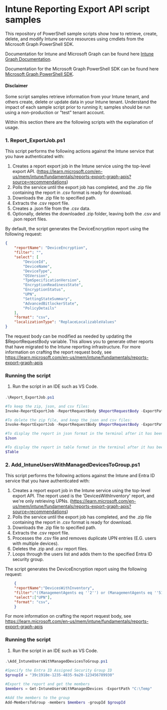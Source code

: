 # Intune Reporting Export API script samples

This repository of PowerShell sample scripts show how to retrieve, create, delete, and modify Intune service resources using cmdlets from the Microsoft Graph PowerShell SDK.

Documentation for Intune and Microsoft Graph can be found here [Intune Graph Documentation](https://developer.microsoft.com/en-us/graph/docs/api-reference/beta/resources/intune_graph_overview).

Documentation for the Microsoft Graph PowerShell SDK can be found here [Microsoft Graph PowerShell SDK](https://learn.microsoft.com/en-us/powershell/microsoftgraph/get-started?view=graph-powershell-1.0).

#### Disclaimer
Some script samples retrieve information from your Intune tenant, and others create, delete or update data in your Intune tenant.  Understand the impact of each sample script prior to running it; samples should be run using a non-production or "test" tenant account. 

Within this section there are the following scripts with the explanation of usage.

### 1. Report_ExportJob.ps1
This script performs the following actions against the Intune service that you have authenticated with:

1. Creates a report export job in the Intune service using the top-level export API. (https://learn.microsoft.com/en-us/mem/intune/fundamentals/reports-export-graph-apis?source=recommendations)
2. Polls the service until the export job has completed, and the .zip file containing the report in .csv format is ready for download.
3. Downloads the .zip file to specified path.
4. Extracts the .csv report file.
6. Creates a .json file from the .csv data.
7. Optionally, deletes the downloaded .zip folder, leaving both the .csv and .json report files.

By default, the script generates the DeviceEncryption report using the following request:

```JSON
{
    "reportName": "DeviceEncryption",
    "filter": "",
    "select": [
        "DeviceId",
        "DeviceName",
        "DeviceType",
        "OSVersion",
        "TpmSpecificationVersion",
        "EncryptionReadinessState",
        "EncryptionStatus",
        "UPN",
        "SettingStateSummary",
        "AdvancedBitlockerState",
        "PolicyDetails"
    ],
    "format": "csv",
    "localizationType": "ReplaceLocalizableValues"
}
```

The request body can be modified as needed by updating the $ReportRequestBody variable. This allows you to generate other reports that have migrated to the Intune reporting infrastructure. For more information on crafting the report request body, see https://learn.microsoft.com/en-us/mem/intune/fundamentals/reports-export-graph-apis

### Running the script
1. Run the script in an IDE such as VS Code.

####
```PowerShell
.\Report_ExportJob.ps1
```

```PowerShell
#To keep the zip, json, and csv files:
Invoke-ReportExportJob -ReportRequestBody $ReportRequestBody -ExportPath C:\IntuneOutput -PreserveZip
```

```PowerShell
#To delete the zip file, and keep the json and csv files:
Invoke-ReportExportJob -ReportRequestBody $ReportRequestBody -ExportPath C:\IntuneOutput
```

```PowerShell
#To display the report in json format in the terminal after it has been succesfully generated:
$Json
```

```PowerShell
#To display the report in table format in the terminal after it has been succesfully generated:
$Table
```

### 2. Add_IntuneUsersWithManagedDevicesToGroup.ps1
This script performs the following actions against the Intune and Entra ID service that you have authenticated with:

1. Creates a report export job in the Intune service using the top-level export API. The report used is the 'DevicesWithInventory' report, and we're only retrieving UPNs.  (https://learn.microsoft.com/en-us/mem/intune/fundamentals/reports-export-graph-apis?source=recommendations)
2. Polls the service until the export job has completed, and the .zip file containing the report in .csv format is ready for download.
3. Downloads the .zip file to specified path.
4. Extracts the .csv report file.
5. Processes the .csv file and removes duplicate UPN entries (E.G. users with multiple devices).
6. Deletes the .zip and .csv report files.
7. Loops through the users list and adds them to the specified Entra ID security group.

The script generates the DeviceEncryption report using the following request:

```JSON
    {
    "reportName":"DevicesWithInventory",
    "filter":"((ManagementAgents eq ''2'') or (ManagementAgents eq ''512'') or (ManagementAgents eq ''514'') or (ManagementAgents eq ''64''))",
    "select":["UPN"],
    "format": "csv",
    }
```

For more information on crafting the report request body, see https://learn.microsoft.com/en-us/mem/intune/fundamentals/reports-export-graph-apis

### Running the script
1. Run the script in an IDE such as VS Code.

####
```PowerShell
.\Add_IntuneUsersWithManagedDevicesToGroup.ps1

#Specify the Entra ID Assigned Security Group ID
$groupId = "39c1918e-1235-4835-9a20-123456789930"

#Export the report and get the members
$members = Get-IntuneUsersWithManagedDevices -ExportPath "C:\Temp"

#Add the members to the group
Add-MembersToGroup -members $members -groupId $groupId
```
